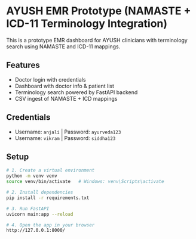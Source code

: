 # AYUSH EMR Prototype (NAMASTE + ICD-11 Terminology Integration)

This is a prototype EMR dashboard for AYUSH clinicians with terminology search using NAMASTE and ICD-11 mappings.

## Features
- Doctor login with credentials
- Dashboard with doctor info & patient list
- Terminology search powered by FastAPI backend
- CSV ingest of NAMASTE + ICD mappings

## Credentials
- Username: `anjali` | Password: `ayurveda123`
- Username: `vikram` | Password: `siddha123`

## Setup

```bash
# 1. Create a virtual environment
python -m venv venv
source venv/bin/activate   # Windows: venv\Scripts\activate

# 2. Install dependencies
pip install -r requirements.txt

# 3. Run FastAPI
uvicorn main:app --reload

# 4. Open the app in your browser
http://127.0.0.1:8000/
